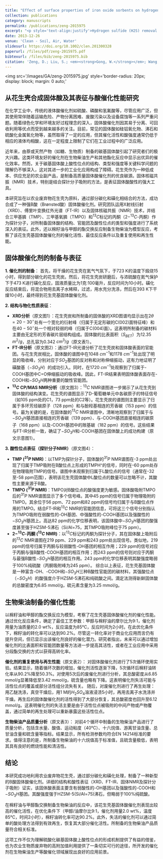 ```yaml
---
title: "Effect of surface properties of iron oxide sorbents on hydrogen sulfide removal from odor"
collection: publications
category: manuscripts
permalink: /publications/zeng-2015975
excerpt: "<p style='text-align:justify'>Hydrogen sulfide (H2S) removal is the key issue for the odor control of sewage treatment facilities. In this paper, the iron oxide sorbents with different surface acid–base properties were prepared by acid and base modification. Effect of surface properties of iron oxide sorbents on H2S removal was revealed by the characterization of surface pH, Fourier-transform infrared spectroscopy, X-ray photoelectron spectroscopy, and solid-state NMR spectroscopy. The results show that the activity loss of the iron oxide sorbent is mainly due to the gradual oxidation of H2S into elemental sulfur and further into the sulfuric acid and sulfurous acid with time on stream. Meanwhile, the surface basic environment of base-treated iron oxide sorbent significantly increases the H2S removal activity by suppression the formation of H2SO4 or H2SO3 during the desulfurization process. Our findings will help us to prepare novel sorbent for more effective H2S removal from, e.g., odor gas.</p><img src='/images/GA/zeng-2015975.jpg' style='width: 400px; border-radius: 20px; display: block; margin: 0 auto;'>"
date: 2013-12-26
venue: 'Clean - Soil, Air, Water'
slidesurl: https://doi.org/10.1002/clen.201300328
paperurl: /files/pdf/zeng-2015975.pdf
bibtexurl: /files/bib/zeng-2015975.bib
citation: 'Zeng, D.; Liu, S.; <em><strong>Gong, W.</strong></em>; Wang, G.; Qiu, J.; Chen, H. Effect of Surface Properties of Iron Oxide Sorbents on Hydrogen Sulfide Removal from Odor. <em>CLEAN Soil Air Water</em> <strong>2015</strong>, <em>43</em> (7), 975&ndash;979. https://doi.org/10.1002/clen.201300328.'
---
```



<img src='/images/GA/zeng-2015975.jpg' style='border-radius: 20px; display: block; margin: 0 auto;'


## 从花生壳合成固体酸及其表征与酸催化性能研究

在化学工业中，传统的液体酸催化剂如硫酸、磷酸和氢氟酸等，尽管应用广泛，但其使用常伴随着运输危险、产物分离困难、废酸污染以及设备腐蚀等一系列严重问题。随着绿色化学和环境友好过程理念的深入，固体酸催化剂因其易于分离、可回收利用等优点而受到越来越多的关注。目前，常见的固体酸如硅铝氧化物、沸石和硫酸化金属氧化物等，虽然取得了一定的应用，但其催化活性和酸强度通常仍低于相应的液体均相酸，这在一定程度上限制了它们在工业过程中的广泛应用。

近年来，由萘或天然产物（如糖、生物质）制备的碳基固体酸引起了研究者们的极大兴趣。这类环境友好的催化剂在生物柴油生产和其他酯化反应中显示出优异的催化效率。然而，关于碳基固体酸上酸性位点的结构、类型和强度等关键科学问题的理解仍不够深入，这对其进一步的工业化应用构成了障碍。花生壳作为一种低成本、供应充足的农业副产品，是制备高质量固体酸催化剂的优良碳源。固体核磁共振（NMR）技术，特别是结合探针分子吸附的方法，是表征固体酸酸性的强大工具。

本研究旨在以农业废弃物花生壳为原料，通过部分碳化和磺化相结合的方法，成功合成了一种强B酸（Brønsted酸）固体酸催化剂。研究团队运用X射线衍射（XRD）、傅里叶变换红外光谱（FT-IR）以及固体核磁共振（NMR）技术，并结合三甲基膦（TMP）、三甲基氧膦（TMPO）和$^{13}C$标记的丙酮（$2-^{13}C$-丙酮）作为探针分子，对所制备固体酸的结构、官能团及酸性位点的类型和强度进行了系统深入的表征。此外，还以棉籽油与甲醇的酯交换反应制备生物柴油为模型反应，考察了该花生壳基固体酸催化剂的催化活性、最佳反应条件以及重复使用和再生性能。

## 固体酸催化剂的制备与表征

**1. 催化剂的制备**：
首先，将干燥的花生壳在氮气气氛下，于723 K的温度下煅烧15小时，得到部分碳化的花生壳炭。然后，将花生壳炭研磨后，与浓硫酸在氮气保护下于473 K进行磺化反应，固液质量比为1克:100毫升，反应时间为10小时。磺化反应结束后，将混合物用去离子水稀释，过滤，用水充分洗涤，然后在393 K下干燥10小时，最终得到花生壳基固体酸催化剂。

**2. 结构与物化性质表征**：
* **XRD分析**（原文图1）：花生壳炭和所制备的固体酸的XRD图谱均显示出在$2\theta = 20-30^\circ$处有一个宽化的衍射峰（归属于无定形碳的C(002)面特征峰）和在$40-50^\circ$处一个相对较弱的峰（归属于C(004)面）。这表明所制备的碳材料主要由无定形的芳香碳片层结构组成。固体酸的比表面积（$S_{BET}$）为12.35 $m^2/g$，总孔容为0.342 $cm^3/g$（原文表1）。
* **FT-IR分析**（原文图2）：通过FT-IR光谱分析了花生壳炭和固体酸表面的官能团。与花生壳炭相比，固体酸的谱图中在1048 $cm^{-1}$和1178 $cm^{-1}$处出现了明显的吸收峰，分别对应于$SO_2$基团的反对称和对称伸缩振动，这有力地证明了磺酸基（$-SO_3H$）的成功引入。同时，在1720 $cm^{-1}$处观察到了归属于-COOH基团中C=O伸缩振动的吸收峰。因此，FT-IR结果表明固体酸表面存在-COOH和$-SO_3H$两种重要的酸性官能团。
* **$^{13}C$ CP/MAS NMR分析**（原文图3）：$^{13}C$ NMR谱图进一步揭示了从花生壳到固体酸的结构演变。花生壳的谱图显示了D-葡萄糖单元中各碳原子的特征信号（如105 ppm处的C1，73 ppm处的C2等）。花生壳炭的谱图则主要显示了归属于多环芳烃碳原子（128 ppm）和与酚羟基相连的芳香碳（153 ppm）的信号。最为关键的是，在固体酸的$^{13}C$ NMR谱图中，清晰地观察到了归属于与$-SO_3H$基团直接相连的芳香碳（139 ppm）、与-COOH基团直接相连的碳原子（168 ppm）以及-COOH基团中的羰基碳（182 ppm）的信号。这些结果与FT-IR分析一致，确证了$-SO_3H$和-COOH基团在固体酸上的成功构建（原文示意图1）。

**3. 酸性位点表征（探针分子NMR）**（原文图4）：
* **TMP ($^{31}P$ NMR)**：以TMP为探针分子，固体酸的$^{31}P$ NMR谱图在-3 ppm处出现了归属于TMP吸附在B酸位点上形成的TMPH⁺的信号，同时在-60 ppm处存在物理吸附TMP的信号。谱图中未观察到归属于L酸位点的信号（通常在-32至-58 ppm范围），表明该花生壳固体酸中L酸位点的数量可以忽略不计，其酸性主要来源于B酸。
* **TMPO ($^{31}P$ NMR)**：TMPO对B酸位点的酸强度更为敏感。固体酸吸附TMPO后的$^{31}P$ NMR谱图显示了多个信号峰。其中45 ppm的信号归属于物理吸附的TMPO。其余位于56 ppm、72 ppm和82 ppm的信号均归属于与B酸位点作用的TMPO。结合FT-IR和$^{13}C$ NMR的官能团信息，可将这三个信号分别指认为TMPO吸附在弱酸性的-OH基团、中强酸性的-COOH基团以及强酸性的$-SO_3H$基团上。高达82 ppm的化学位移表明，该固体酸中$-SO_3H$基团的酸强度甚至强于HZSM-5沸石（Si/Al=75，其TMPO吸附峰位于75 ppm）。
* **$2-^{13}C$-丙酮 ($^{13}C$ NMR)**：以$^{13}C$标记的丙酮为探针分子，其在固体酸上吸附后的$^{13}C$ NMR谱图在219 ppm、229 ppm和243 ppm处出现信号。类似地，219 ppm的信号归属于丙酮与较弱酸性-OH基团的相互作用；229 ppm的信号对应于丙酮与强B酸性-COOH基团的相互作用；而243 ppm的信号则对应于丙酮与最强B酸性$-SO_3H$基团的相互作用。243 ppm的化学位移表明其酸强度略弱于100%纯硫酸（丙酮吸附峰为245 ppm）。
综合以上表征，花生壳基固体酸是一种富含-OH、-COOH和$-SO_3H$三种B酸性官能团的碳材料，其强酸位点（$-SO_3H$）的酸强度介于HZSM-5沸石和纯硫酸之间。滴定法测得新鲜固体酸的总酸密度为6.85 mmol/g，硫元素含量为3.25 mmol/g。

## 生物柴油制备的催化性能

以棉籽油和甲醇的酯交换反应为模型，考察了花生壳基固体酸催化剂的催化性能。通过优化反应条件，确定了最佳工艺参数：甲醇与棉籽油的摩尔比为9:1，催化剂用量为油质量的2.0 wt%，反应温度为85℃，反应时间为2小时。在此优化条件下，棉籽油的转化率可以达到90.2%。尽管这一转化率对于商业化应用而言仍有提升空间，但已显示出该催化剂良好的催化潜力。研究者指出，未来可以通过增加催化剂的比表面积和官能团数量等方法进一步提高其活性，或者在工业应用中采用分段酯交换的方式以获得高转化率。

**催化剂的重复使用与再生性能**（原文表2）：
对固体酸催化剂进行了5次循环使用实验。结果显示，随着循环次数的增加，催化剂活性逐渐下降，5次循环后棉籽油转化率从90.2%降至50.3%。对使用5次后的废催化剂进行分析，其总酸密度从6.85 mmol/g显著降低至3.42 mmol/g，硫含量也略有下降。这表明催化剂失活可能与活性位点的覆盖或部分活性组分流失有关。
随后，对废催化剂进行了再生处理：用乙醚洗涤，真空干燥后，用1 M的$H_2SO_4$溶液浸渍5小时，再用去离子水洗涤并干燥。再生后的固体酸催化剂的活性得到了大部分恢复，其总酸密度也回升至6.12 mmol/g。这表明催化剂的失活主要是由于活性位点被吸附的中间产物或产物覆盖，通过简单的再生处理可以重新暴露这些活性位点。

**生物柴油产品质量分析**（原文表3）：
对前4个循环中制备的生物柴油产品进行了质量分析，包括含水量、酸值、运动粘度（40℃）、十六烷值、游离甘油含量、总甘油含量和硫含量等指标。结果显示，所有检测参数均符合EN 14214标准的要求。值得注意的是，所制备生物柴油的十六烷值高于标准值，且硫含量极低，表明其具有良好的燃烧性能和清洁性。

## 结论

本研究成功地利用农业废弃物花生壳，通过部分碳化和磺化处理，制备了一种新型的B酸固体酸催化剂。详细的结构和酸性表征（XRD、FT-IR、固体NMR及探针分子吸附）证实，该固体酸表面主要含有弱酸性的-OH基团以及强酸性的-COOH和$-SO_3H$基团。其酸强度强于HZSM-5(Si/Al=75)沸石，但略弱于100%纯硫酸。

在棉籽油与甲醇酯交换制备生物柴油的反应中，该花生壳基固体酸催化剂表现出较高的催化活性，在优化条件下（甲醇/油摩尔比9:1，催化剂用量2.0 wt%，温度85℃，时间2小时），棉籽油转化率可达90.2%。此外，失活的催化剂可以通过简单的酸处理方法得到有效再生，恢复其大部分催化活性。所制备的生物柴油产品质量符合相关标准。

这项工作不仅为理解硫酸化碳基固体酸上酸性位点的形成机制提供了有益的借鉴，也为农业生物质废弃物的高附加值利用提供了一条切实可行的途径，所开发的催化剂在生物柴油生产等酸催化领域展现出良好的应用前景。